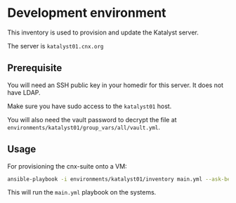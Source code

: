 # Development environment

This inventory is used to provision and update the Katalyst server.

The server is ``katalyst01.cnx.org``

## Prerequisite

You will need an SSH public key in your homedir for this server. It does not have LDAP.

Make sure you have sudo access to the ``katalyst01`` host.

You will also need the vault password to decrypt the file at
``environments/katalyst01/group_vars/all/vault.yml``.

## Usage

For provisioning the cnx-suite onto a VM:

```sh
ansible-playbook -i environments/katalyst01/inventory main.yml --ask-become-pass --ask-vault-pass
```

This will run the ``main.yml`` playbook on the systems.
